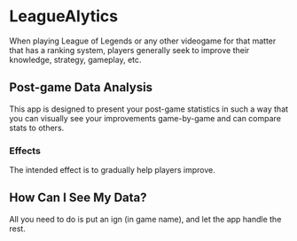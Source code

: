 # LeagueAlytics

When playing League of Legends or any other videogame for that matter that has a ranking system, players generally seek
to improve their knowledge, strategy, gameplay, etc.

## Post-game Data Analysis

This app is designed to present your post-game statistics in such a way that you can visually see your 
improvements game-by-game and can compare stats to others. 

### Effects

The intended effect is to gradually help players improve.

## How Can I See My Data?

All you need to do is put an ign (in game name), and let the app handle the rest.
